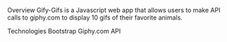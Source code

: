 Overview
Gify-Gifs is a Javascript web app that allows users to make API calls to giphy.com to display 10 gifs of their favorite animals.


Technologies
Bootstrap
Giphy.com API

